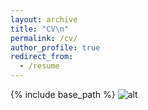 ```yaml
---
layout: archive
title: "CV\n"
permalink: /cv/
author_profile: true
redirect_from:
  - /resume
---
```


{% include base_path %}
![alt](WHU-HZY/WHU-HZY.github.io/images/CV.png)
